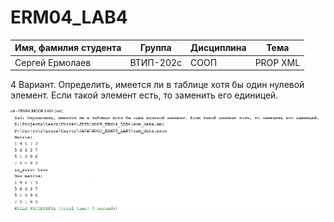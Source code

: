 # ERM04_LAB4

Имя, фамилия студента | Группа  | Дисциплина  | Тема
----------------------|---------|-------------|---------
Сергей Ермолаев |	ВТИП-202с |	СООП	| PROP XML

4 Вариант. Определить, имеется ли в таблице хотя бы один нулевой элемент. Если такой элемент есть, то заменить его единицей.



![Screenshot](screenshot1.png)
